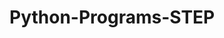 # Python-Programs-STEP
        
    
                   
                                  
                            
                                        
               
      
  
